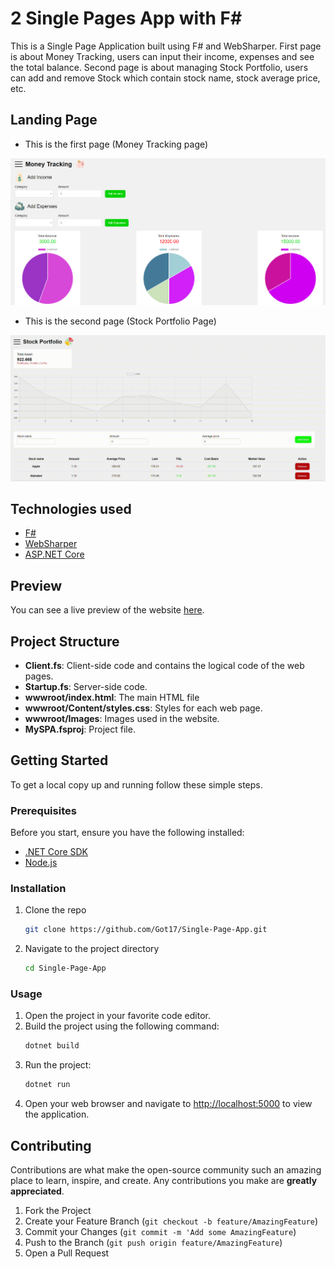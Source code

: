 # 2 Single Pages App with F#

This is a Single Page Application built using F# and WebSharper. First page is about Money Tracking, users can input their income, expenses and see the total balance. Second page is about managing Stock Portfolio, users can add and remove Stock which contain stock name, stock average price, etc.

## Landing Page

- This is the first page (Money Tracking page)

![Money Tracking](Images/MoneyTracking.png)

- This is the second page (Stock Portfolio Page)
  
![Stock Portfolio](Images/StockPortfolio.gif)


## Technologies used

- [F#](https://fsharp.org)
- [WebSharper](https://websharper.com)
- [ASP.NET Core](https://dotnet.microsoft.com/en-us/apps/aspnet)

## Preview

You can see a live preview of the website [here](https://myspa20240515212258.azurewebsites.net/#/).

## Project Structure

- **Client.fs**: Client-side code and contains the logical code of the web pages.
- **Startup.fs**: Server-side code.
- **wwwroot/index.html**: The main HTML file
- **wwwroot/Content/styles.css**: Styles for each web page.
- **wwwroot/Images**: Images used in the website.
- **MySPA.fsproj**: Project file.

## Getting Started

To get a local copy up and running follow these simple steps.

### Prerequisites

Before you start, ensure you have the following installed:

- [.NET Core SDK](https://dotnet.microsoft.com/download)
- [Node.js](https://nodejs.org/)

### Installation

1. Clone the repo
   ```sh
   git clone https://github.com/Got17/Single-Page-App.git
   ```
2. Navigate to the project directory
   ```sh
   cd Single-Page-App
   ```
### Usage

1. Open the project in your favorite code editor.
2. Build the project using the following command:
   ```sh
   dotnet build
   ```
3. Run the project:
   ```sh
   dotnet run
   ```
4. Open your web browser and navigate to [http://localhost:5000](http://localhost:5000) to view the application.

## Contributing

Contributions are what make the open-source community such an amazing place to learn, inspire, and create. Any contributions you make are **greatly appreciated**.

1. Fork the Project
2. Create your Feature Branch (`git checkout -b feature/AmazingFeature`)
3. Commit your Changes (`git commit -m 'Add some AmazingFeature`)
4. Push to the Branch (`git push origin feature/AmazingFeature`)
5. Open a Pull Request
